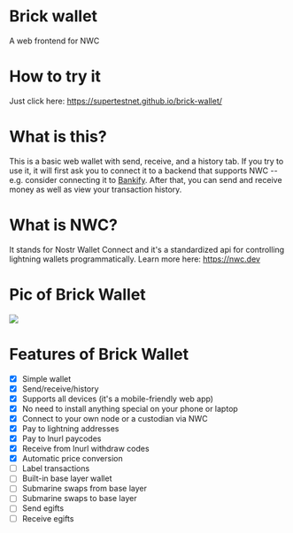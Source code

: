 # Brick wallet
A web frontend for NWC

# How to try it
Just click here: https://supertestnet.github.io/brick-wallet/

# What is this?
This is a basic web wallet with send, receive, and a history tab. If you try to use it, it will first ask you to connect it to a backend that supports NWC -- e.g. consider connecting it to [Bankify](https://supertestnet.github.io/bankify/). After that, you can send and receive money as well as view your transaction history.

# What is NWC?
It stands for Nostr Wallet Connect and it's a standardized api for controlling lightning wallets programmatically. Learn more here: https://nwc.dev

# Pic of Brick Wallet

<kbd><img src="https://supertestnet.github.io/brick-wallet/brick%20wallet.png"></img></kbd>

# Features of Brick Wallet

- [x] Simple wallet
- [x] Send/receive/history
- [x] Supports all devices (it's a mobile-friendly web app)
- [x] No need to install anything special on your phone or laptop
- [x] Connect to your own node or a custodian via NWC
- [x] Pay to lightning addresses
- [x] Pay to lnurl paycodes
- [x] Receive from lnurl withdraw codes
- [x] Automatic price conversion
- [ ] Label transactions
- [ ] Built-in base layer wallet
- [ ] Submarine swaps from base layer
- [ ] Submarine swaps to base layer
- [ ] Send egifts
- [ ] Receive egifts
